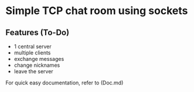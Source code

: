 # Simple TCP chat room using sockets

## Features (To-Do)
- 1 central server
- multiple clients
- exchange messages
- change nicknames
- leave the server

For quick easy documentation, refer to (Doc.md)
